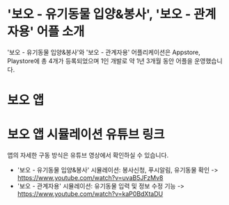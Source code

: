 # '보오 - 유기동물 입양&봉사', '보오 - 관계자용' 어플 소개
'보오 - 유기동물 입양&amp;봉사'와 '보오 - 관계자용' 어플리케이션은 Appstore, Playstore에 총 4개가 등록되었으며 1인 개발로 약 1년 3개월 동안 어플을 운영했습니다.

# 보오 앱 


# 보오 앱 시뮬레이션 유튜브 링크
앱의 자세한 구동 방식은 유튜브 영상에서 확인하실 수 있습니다.    
* '보오 - 유기동물 입양&봉사' 시뮬레이션: 봉사신청, 푸시알림, 유기동물 확인 -> https://www.youtube.com/watch?v=uvaB5JFzMv8      
* '보오 - 관계자용' 시뮬레이션: 유기동물 입력 및 정보 수정 기능 -> https://www.youtube.com/watch?v=kaP0BdXtaDU
